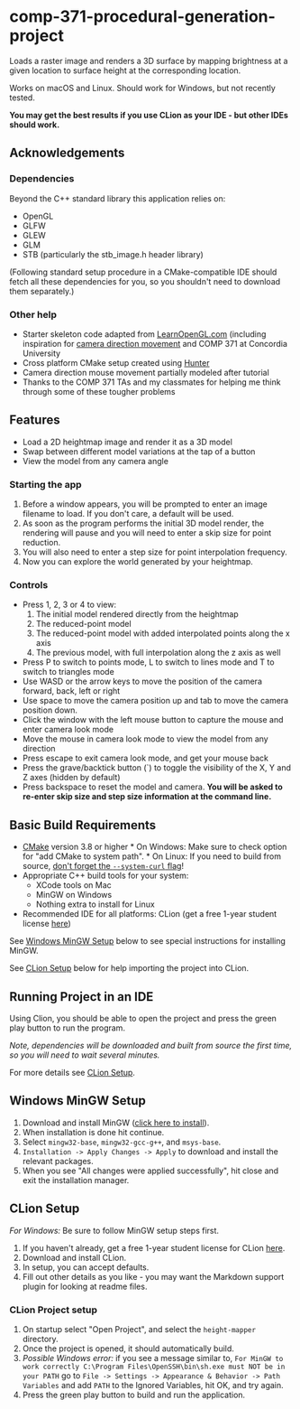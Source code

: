 # comp-371-procedural-generation-project

Loads a raster image and renders a 3D surface by mapping brightness at a given location to surface height at the corresponding location.

Works on macOS and Linux. Should work for Windows, but not recently tested.

**You may get the best results if you use CLion as your IDE - but other IDEs should work.**

## Acknowledgements

### Dependencies

Beyond the C++ standard library this application relies on:
* OpenGL
* GLFW
* GLEW
* GLM
* STB (particularly the stb_image.h header library)

(Following standard setup procedure in a CMake-compatible IDE should fetch all these dependencies for you, so you shouldn't need to download them separately.)

### Other help

* Starter skeleton code adapted from [LearnOpenGL.com](https://learnopengl.com/) (including inspiration for [camera direction movement](https://learnopengl.com/#!Getting-started/Camera) and COMP 371 at Concordia University
* Cross platform CMake setup created using [Hunter](https://github.com/ruslo/hunter)
* Camera direction mouse movement partially modeled after tutorial
* Thanks to the COMP 371 TAs and my classmates for helping me think through some of these tougher problems

## Features

* Load a 2D heightmap image and render it as a 3D model
* Swap between different model variations at the tap of a button
* View the model from any camera angle

### Starting the app

1. Before a window appears, you will be prompted to enter an image filename to load. If you don't care, a default will be used.
2. As soon as the program performs the initial 3D model render, the rendering will pause and you will need to enter a skip size for point reduction.
3. You will also need to enter a step size for point interpolation frequency.
4. Now you can explore the world generated by your heightmap.

### Controls

* Press 1, 2, 3 or 4 to view:
    1. The initial model rendered directly from the heightmap
    2. The reduced-point model
    3. The reduced-point model with added interpolated points along the x axis
    4. The previous model, with full interpolation along the z axis as well
* Press P to switch to points mode, L to switch to lines mode and T to switch to triangles mode
* Use WASD or the arrow keys to move the position of the camera forward, back, left or right
* Use space to move the camera position up and tab to move the camera position down.
* Click the window with the left mouse button to capture the mouse and enter camera look mode
* Move the mouse in camera look mode to view the model from any direction
* Press escape to exit camera look mode, and get your mouse back
* Press the grave/backtick button (`) to toggle the visibility of the X, Y and Z axes (hidden by default)
* Press backspace to reset the model and camera. **You will be asked to re-enter skip size and step size information at the command line.**

## Basic Build Requirements

* [CMake](https://cmake.org) version 3.8 or higher
      * On Windows: Make sure to check option for "add CMake to system path".
      * On Linux: If you need to build from source, [don't forget the `--system-curl` flag](https://github.com/ruslo/hunter/issues/328#issuecomment-198672048)!
* Appropriate C++ build tools for your system:
    * XCode tools on Mac
    * MinGW on Windows
    * Nothing extra to install for Linux
* Recommended IDE for all platforms: CLion (get a free 1-year student license [here](https://www.jetbrains.com/shop/eform/students))

See [Windows MinGW Setup](#markdown-header-windows-mingw-setup) below to see special instructions for installing MinGW.

See [CLion Setup](#markdown-header-clion-setup) below for help importing the project into CLion.

## Running Project in an IDE

Using Clion, you should be able to open the project and press the green play button to run the program.

*Note, dependencies will be downloaded and built from source the first time, so you will need to wait several minutes.*

For more details see [CLion Setup](#markdown-header-clion-project-setup).

## Windows MinGW Setup

1. Download and install MinGW ([click here to install](http://www.mingw.org/download/installer?)).
2. When installation is done hit continue.
3. Select `mingw32-base`, `mingw32-gcc-g++`, and `msys-base`.
4. `Installation -> Apply Changes -> Apply` to download and install the relevant packages.
5. When you see "All changes were applied successfully", hit close and exit the installation manager.

## CLion Setup

*For Windows:* Be sure to follow MinGW setup steps first.

1. If you haven't already, get a free 1-year student license for CLion [here](https://www.jetbrains.com/shop/eform/students).
2. Download and install CLion.
3. In setup, you can accept defaults.
4. Fill out other details as you like - you may want the Markdown support plugin for looking at readme files.

### CLion Project setup
1. On startup select "Open Project", and select the `height-mapper` directory.
2. Once the project is opened, it should automatically build.
4. *Possible Windows error:* if you see a message similar to, `For MinGW to work correctly C:\Program Files\OpenSSH\bin\sh.exe must NOT be in your PATH` go to `File -> Settings -> Appearance & Behavior -> Path Variables` and add `PATH` to the Ignored Variables, hit OK, and try again.
5. Press the green play button to build and run the application.

